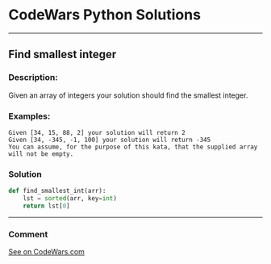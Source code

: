 # CodeWars Python Solutions

---

## Find smallest integer


### Description:

Given an array of integers your solution should find the smallest integer.

### Examples:

```
Given [34, 15, 88, 2] your solution will return 2
Given [34, -345, -1, 100] your solution will return -345
You can assume, for the purpose of this kata, that the supplied array will not be empty.
```

### Solution


```python
def find_smallest_int(arr):
    lst = sorted(arr, key=int)
    return lst[0]
```

---
### Comment



[See on CodeWars.com](https://www.codewars.com/users/ITRonin)
